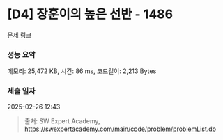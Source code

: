 # [D4] 장훈이의 높은 선반 - 1486 

[문제 링크](https://swexpertacademy.com/main/code/problem/problemDetail.do?contestProbId=AV2b7Yf6ABcBBASw) 

### 성능 요약

메모리: 25,472 KB, 시간: 86 ms, 코드길이: 2,213 Bytes

### 제출 일자

2025-02-26 12:43



> 출처: SW Expert Academy, https://swexpertacademy.com/main/code/problem/problemList.do